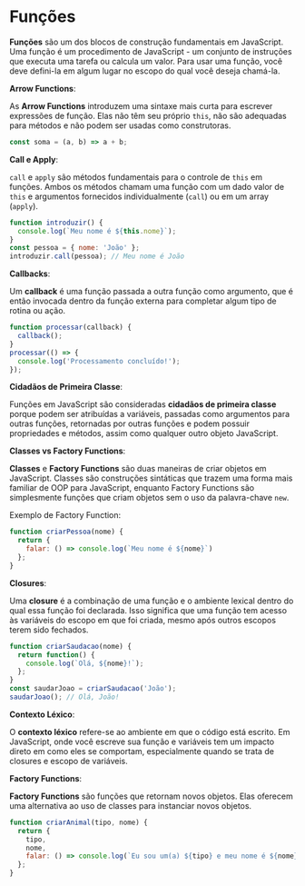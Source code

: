 # Funções

**Funções** são um dos blocos de construção fundamentais em JavaScript. Uma função é um procedimento de JavaScript - um conjunto de instruções que executa uma tarefa ou calcula um valor. Para usar uma função, você deve defini-la em algum lugar no escopo do qual você deseja chamá-la.

**Arrow Functions**:

As **Arrow Functions** introduzem uma sintaxe mais curta para escrever expressões de função. Elas não têm seu próprio `this`, não são adequadas para métodos e não podem ser usadas como construtoras.

```javascript
const soma = (a, b) => a + b;
```

**Call e Apply**:

`call` e `apply` são métodos fundamentais para o controle de `this` em funções. Ambos os métodos chamam uma função com um dado valor de `this` e argumentos fornecidos individualmente (`call`) ou em um array (`apply`).

```javascript
function introduzir() {
  console.log(`Meu nome é ${this.nome}`);
}
const pessoa = { nome: 'João' };
introduzir.call(pessoa); // Meu nome é João
```

**Callbacks**:

Um **callback** é uma função passada a outra função como argumento, que é então invocada dentro da função externa para completar algum tipo de rotina ou ação.

```javascript
function processar(callback) {
  callback();
}
processar(() => {
  console.log('Processamento concluído!');
});
```

**Cidadãos de Primeira Classe**:

Funções em JavaScript são consideradas **cidadãos de primeira classe** porque podem ser atribuídas a variáveis, passadas como argumentos para outras funções, retornadas por outras funções e podem possuir propriedades e métodos, assim como qualquer outro objeto JavaScript.

**Classes vs Factory Functions**:

**Classes** e **Factory Functions** são duas maneiras de criar objetos em JavaScript. Classes são construções sintáticas que trazem uma forma mais familiar de OOP para JavaScript, enquanto Factory Functions são simplesmente funções que criam objetos sem o uso da palavra-chave `new`.

Exemplo de Factory Function:

```javascript
function criarPessoa(nome) {
  return {
    falar: () => console.log(`Meu nome é ${nome}`)
  };
}
```

**Closures**:

Uma **closure** é a combinação de uma função e o ambiente lexical dentro do qual essa função foi declarada. Isso significa que uma função tem acesso às variáveis do escopo em que foi criada, mesmo após outros escopos terem sido fechados.

```javascript
function criarSaudacao(nome) {
  return function() {
    console.log(`Olá, ${nome}!`);
  };
}
const saudarJoao = criarSaudacao('João');
saudarJoao(); // Olá, João!
```

**Contexto Léxico**:

O **contexto léxico** refere-se ao ambiente em que o código está escrito. Em JavaScript, onde você escreve sua função e variáveis tem um impacto direto em como eles se comportam, especialmente quando se trata de closures e escopo de variáveis.

**Factory Functions**:

**Factory Functions** são funções que retornam novos objetos. Elas oferecem uma alternativa ao uso de classes para instanciar novos objetos.

```javascript
function criarAnimal(tipo, nome) {
  return {
    tipo,
    nome,
    falar: () => console.log(`Eu sou um(a) ${tipo} e meu nome é ${nome}`)
  };
}
```